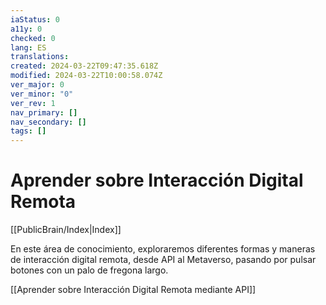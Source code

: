```yaml
---
iaStatus: 0
a11y: 0
checked: 0
lang: ES
translations: 
created: 2024-03-22T09:47:35.618Z
modified: 2024-03-22T10:00:58.074Z
ver_major: 0
ver_minor: "0"
ver_rev: 1
nav_primary: []
nav_secondary: []
tags: []
---
```

# Aprender sobre Interacción Digital Remota

[[PublicBrain/Index|Index]]

En este área de conocimiento, exploraremos diferentes formas y maneras de interacción digital remota, desde API al Metaverso, pasando por pulsar botones con un palo de fregona largo.

[[Aprender sobre Interacción Digital Remota mediante API]]

